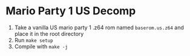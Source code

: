 # Mario Party 1 US Decomp

1. Take a vanilla US mario party 1 .z64 rom named `baserom.us.z64` and place it in the root directory
2. Run `make setup`
3. Compile with `make -j`
